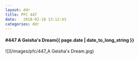 ```yaml
---
layout: ddr
title: PFC 447
date:   2018-02-18 13:12:43
categories: ddr
---
```


#### **#447** A Geisha's Dream<span class="pull-right">{{ page.date | date_to_long_string }}</span>
![](/images/pfc/447_A Geisha's Dream.jpg)
